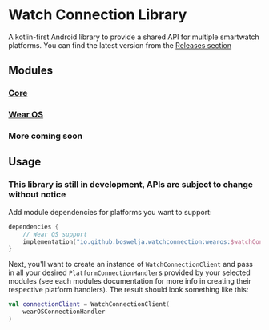 # Watch Connection Library

A kotlin-first Android library to provide a shared API for multiple smartwatch platforms. You can find the latest version from the [Releases section](https://github.com/boswelja/WatchConnectionLib/releases)

## Modules

### [Core](https://github.com/boswelja/WatchConnectionLib/blob/main/core)

### [Wear OS](https://github.com/boswelja/WatchConnectionLib/blob/main/wearos)

### More coming soon

## Usage

### This library is still in development, APIs are subject to change without notice

Add module dependencies for platforms you want to support:
```kotlin
dependencies {
    // Wear OS support
    implementation("io.github.boswelja.watchconnection:wearos:$watchConnectionVersion")
}
```

Next, you'll want to create an instance of `WatchConnectionClient` and pass in all your desired `PlatformConnectionHandler`s provided by your selected modules (see each modules documentation for more info in creating their respective platform handlers). The result should look something like this:
```kotlin
val connectionClient = WatchConnectionClient(
    wearOSConnectionHandler
)
```
